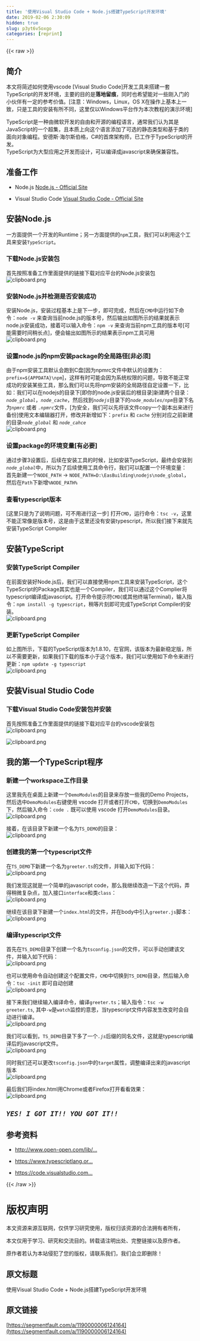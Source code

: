 ```yaml
---
title: '使用Visual Studio Code + Node.js搭建TypeScript开发环境' 
date: 2019-02-06 2:30:09
hidden: true
slug: p3yt6v5oxgo
categories: [reprint]
---
```


{{< raw >}}

                    
<h2 id="articleHeader0">简介</h2>
<p>本文将简述如何使用vscode [Visual Studio Code]开发工具来搭建一套TypeScript的开发环境，主要的目的是<strong>落地留痕</strong>，同时也希望能对一些刚入门的小伙伴有一定的参考价值。[注意：Windows，Linux，OS X在操作上基本上一致，只是工具的安装有所不同，这里仅以Windows平台作为本次教程的演示环境]</p>
<p>TypeScript是一种由微软开发的自由和开源的编程语言，通常我们认为其是JavaScript的一个超集，且本质上向这个语言添加了可选的静态类型和基于类的面向对象编程。安德斯·海尔斯伯格，C#的首席架构师，已工作于TypeScript的开发。<br>TypeScript为大型应用之开发而设计，可以编译成javascript来确保兼容性。</p>
<h2 id="articleHeader1">准备工作</h2>
<ul>
<li><p>Node.js <a href="https://nodejs.org/en/" rel="nofollow noreferrer" target="_blank">Node.js - Official Site</a></p></li>
<li><p>Visual Studio Code  <a href="https://code.visualstudio.com" rel="nofollow noreferrer" target="_blank">Visual Studio Code - Official Site</a></p></li>
</ul>
<h2 id="articleHeader2">安装Node.js</h2>
<p>一方面提供一个开发的Runtime；另一方面提供的<code>npm</code>工具，我们可以利用这个工具来安装<code>TypeScript</code>。</p>
<h3 id="articleHeader3">下载Node.js安装包</h3>
<p>首先按照准备工作里面提供的链接下载对应平台的Node.js安装包<br><span class="img-wrap"><img data-src="/img/bVzRXW" src="https://static.alili.tech/img/bVzRXW" alt="clipboard.png" title="clipboard.png" style="cursor: pointer; display: inline;"></span></p>
<h3 id="articleHeader4">安装Node.js并检测是否安装成功</h3>
<p>安装Node.js，安装过程基本上是下一步，即可完成，然后在<code>CMD</code>中运行如下命令：<code>node -v</code> 来查询当前node.js的版本号，然后输出如图所示的结果就表示node.js安装成功，接着可以输入命令：<code>npm -v</code> 来查询当前npm工具的版本号[可能需要时间稍长点]，便会输出如图所示的结果表示npm工具可用<br><span class="img-wrap"><img data-src="/img/bVzRks" src="https://static.alili.tech/img/bVzRks" alt="clipboard.png" title="clipboard.png" style="cursor: pointer;"></span></p>
<h3 id="articleHeader5">设置node.js的npm安装package的全局路径[非必须]</h3>
<p>由于npm安装工具默认会跑到C盘[因为npmrc文件中默认的设置为：<code>prefix=${APPDATA}\npm</code>]，这样有时可能会因为系统权限的问题，导致不能正常成功的安装某些工具，那么我们可以先将npm安装的全局路径自定设置一下，比如：我们可以在nodejs的目录下[即你的node.js安装后的根目录]新建两个目录：<em><code>node_global</code></em>，<em><code>node_cache</code></em>，然后找到<em><code>nodejs</code></em>目录下的<em><code>node_modules/npm</code></em>目录下名为<em><code>npmrc</code></em> 或者 <em><code>.npmrc</code></em>文件，[为安全，我们可以先将该文件copy一个副本出来进行备份]使用文本编辑器打开，修改并新增如下：<code>prefix</code> 和 <code>cache</code> 分别对应之前新建的目录<em><code>node_global</code></em> 和 <em><code>node_cahce</code></em> <br><span class="img-wrap"><img data-src="/img/bVzRkO" src="https://static.alili.tech/img/bVzRkO" alt="clipboard.png" title="clipboard.png" style="cursor: pointer; display: inline;"></span></p>
<h3 id="articleHeader6">设置package的环境变量[有必要]</h3>
<p>通过步骤3设置后，后续在安装工具的时候，比如安装TypeScript，最终会安装到<em><code>node_global</code></em>中，所以为了后续使用工具命令行，我们可以配置一个环境变量：<br>首先新建一个<code>NODE_PATH</code> -&gt; <code>NODE_PATH=D:\EasBuilding\nodejs\node_global</code>，然后在<code>Path</code>下新增<code>%NODE_PATH%</code></p>
<h3 id="articleHeader7">查看typescript版本</h3>
<p>[这里只是为了说明问题，可不用进行这一步] 打开<code>CMD</code>，运行命令：<code>tsc -v</code>，这里不能正常像是版本号，这是由于这里还没有安装typescript，所以我们接下来就先安装TypeScript Compiler</p>
<h2 id="articleHeader8">安装TypeScript</h2>
<h3 id="articleHeader9">安装TypeScript Compiler</h3>
<p>在前面安装好Node.js后，我们可以直接使用npm工具来安装TypeScript，这个TypeScript的Package其实也是一个Compiler，我们可以通过这个Complier将typescript编译成javascript。打开命令提示符<code>CMD</code>(或其他终端Terminal)，输入指令：<code>npm install -g typescript</code>，稍等片刻即可完成TypeScript Compiler的安装。<br><span class="img-wrap"><img data-src="/img/bVzRXt" src="https://static.alili.tech/img/bVzRXt" alt="clipboard.png" title="clipboard.png" style="cursor: pointer;"></span></p>
<h3 id="articleHeader10">更新TypeScript Compiler</h3>
<p>如上图所示，下载的TypeScript版本为1.8.10，在官网，该版本为最新稳定版，所以不需要更新，如果我们下载的版本小于这个版本，我们可以使用如下命令来进行更新：<code>npm update -g typescript</code><br><span class="img-wrap"><img data-src="/img/bVzRXC" src="https://static.alili.tech/img/bVzRXC" alt="clipboard.png" title="clipboard.png" style="cursor: pointer; display: inline;"></span></p>
<h2 id="articleHeader11">安装Visual Studio Code</h2>
<h3 id="articleHeader12">下载Visual Studio Code安装包并安装</h3>
<p>首先按照准备工作里面提供的链接下载对应平台的vscode安装包<br><span class="img-wrap"><img data-src="/img/bVzRYg" src="https://static.alili.tech/img/bVzRYg" alt="clipboard.png" title="clipboard.png" style="cursor: pointer; display: inline;"></span></p>
<p><span class="img-wrap"><img data-src="/img/bVzRYj" src="https://static.alili.tech/img/bVzRYj" alt="clipboard.png" title="clipboard.png" style="cursor: pointer; display: inline;"></span></p>
<h2 id="articleHeader13">我的第一个TypeScript程序</h2>
<h3 id="articleHeader14">新建一个workspace工作目录</h3>
<p>这里我先在桌面上新建一个<code>DemoModules</code>的目录来存放一些我的Demo Projects，然后选中<code>DemoModules</code>右键使用 vscode 打开或者打开<code>CMD</code>，切换到<code>DemoModules</code>下，然后输入命令：<code>code .</code> 既可以使用 vscode 打开<code>DemoModules</code>目录。<br><span class="img-wrap"><img data-src="/img/bVzRZk" src="https://static.alili.tech/img/bVzRZk" alt="clipboard.png" title="clipboard.png" style="cursor: pointer; display: inline;"></span></p>
<p>接着，在该目录下新建一个名为<code>TS_DEMO</code>的目录：<br><span class="img-wrap"><img data-src="/img/bVzRZC" src="https://static.alili.tech/img/bVzRZC" alt="clipboard.png" title="clipboard.png" style="cursor: pointer;"></span></p>
<h3 id="articleHeader15">创建我的第一个typescript文件</h3>
<p>在<code>TS_DEMO</code>下新建一个名为<code>greeter.ts</code>的文件，并输入如下代码：<br><span class="img-wrap"><img data-src="/img/bVzR0E" src="https://static.alili.tech/img/bVzR0E" alt="clipboard.png" title="clipboard.png" style="cursor: pointer;"></span></p>
<p>我们发现这就是一个简单的javascript code，那么我继续改造一下这个代码，弄得稍微复杂点，加入接口<code>interface</code>和类<code>class</code>：<br><span class="img-wrap"><img data-src="/img/bVzR1b" src="https://static.alili.tech/img/bVzR1b" alt="clipboard.png" title="clipboard.png" style="cursor: pointer; display: inline;"></span></p>
<p>继续在该目录下新建一个<code>index.html</code>的文件，并在body中引入<code>greeter.js</code>脚本：<br><span class="img-wrap"><img data-src="/img/bVzR3y" src="https://static.alili.tech/img/bVzR3y" alt="clipboard.png" title="clipboard.png" style="cursor: pointer; display: inline;"></span></p>
<h3 id="articleHeader16">编译typescript文件</h3>
<p>首先在<code>TS_DEMO</code>目录下创建一个名为<code>tsconfig.json</code>的文件，可以手动创建该文件，并输入如下代码：<br><span class="img-wrap"><img data-src="/img/bVzR1I" src="https://static.alili.tech/img/bVzR1I" alt="clipboard.png" title="clipboard.png" style="cursor: pointer; display: inline;"></span></p>
<p>也可以使用命令自动创建这个配置文件，<code>CMD</code>中切换到<code>TS_DEMO</code>目录，然后输入命令：<code>tsc -init</code> 即可自动创建<br><span class="img-wrap"><img data-src="/img/bVzR1G" src="https://static.alili.tech/img/bVzR1G" alt="clipboard.png" title="clipboard.png" style="cursor: pointer; display: inline;"></span></p>
<p>接下来我们继续输入编译命令，编译<code>greeter.ts</code>；输入指令：<code>tsc -w greeter.ts</code>, 其中<code>-w</code>是<code>watch</code>监控的意思，当typescript文件内容发生改变时会自动进行编译。<br><span class="img-wrap"><img data-src="/img/bVzR2F" src="https://static.alili.tech/img/bVzR2F" alt="clipboard.png" title="clipboard.png" style="cursor: pointer; display: inline;"></span></p>
<p>我们可以看到，<code>TS_DEMO</code>目录下多了一个<em><code>.js</code></em>后缀的同名文件，这就是typescript编译后的javascript文件。<br><span class="img-wrap"><img data-src="/img/bVzR2Q" src="https://static.alili.tech/img/bVzR2Q" alt="clipboard.png" title="clipboard.png" style="cursor: pointer; display: inline;"></span></p>
<p>同时我们还可以更改<code>tsconfig.json</code>中的<code>target</code>属性，调整编译出来的javascript版本<br><span class="img-wrap"><img data-src="/img/bVzR3F" src="https://static.alili.tech/img/bVzR3F" alt="clipboard.png" title="clipboard.png" style="cursor: pointer; display: inline;"></span></p>
<p>最后我们将index.html用Chrome或者Firefox打开看看效果：<br><span class="img-wrap"><img data-src="/img/bVzR3P" src="https://static.alili.tech/img/bVzR3P" alt="clipboard.png" title="clipboard.png" style="cursor: pointer; display: inline;"></span></p>
<h2 id="articleHeader17"><strong><em><code>YES! I GOT IT!! YOU GOT IT!!</code></em></strong></h2>
<h2 id="articleHeader18">参考资料</h2>
<ul>
<li><p><a href="http://www.open-open.com/lib/view/open1435807373810.html#articleHeader13" rel="nofollow noreferrer" target="_blank">http://www.open-open.com/lib/...</a></p></li>
<li><p><a href="https://www.typescriptlang.org/docs/tutorial.html" rel="nofollow noreferrer" target="_blank">https://www.typescriptlang.or...</a></p></li>
<li><p><a href="https://code.visualstudio.com/docs" rel="nofollow noreferrer" target="_blank">https://code.visualstudio.com...</a></p></li>
</ul>

                
{{< /raw >}}

# 版权声明
本文资源来源互联网，仅供学习研究使用，版权归该资源的合法拥有者所有，

本文仅用于学习、研究和交流目的。转载请注明出处、完整链接以及原作者。

原作者若认为本站侵犯了您的版权，请联系我们，我们会立即删除！

## 原文标题
使用Visual Studio Code + Node.js搭建TypeScript开发环境

## 原文链接
[https://segmentfault.com/a/1190000006124164](https://segmentfault.com/a/1190000006124164)

